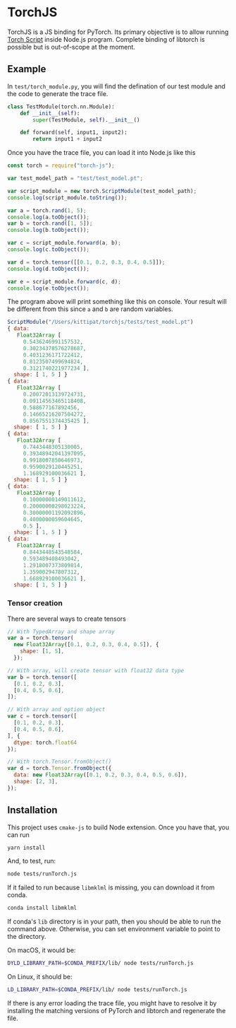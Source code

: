 # TorchJS

TorchJS is a JS binding for PyTorch. Its primary objective is to allow running [Torch Script](https://pytorch.org/docs/master/jit.html) inside Node.js program. Complete binding of libtorch is possible but is out-of-scope at the moment.

## Example

In `test/torch_module.py`, you will find the defination of our test module and the code to generate the trace file.

```python
class TestModule(torch.nn.Module):
    def __init__(self):
        super(TestModule, self).__init__()

    def forward(self, input1, input2):
        return input1 + input2
```

Once you have the trace file, you can load it into Node.js like this

```javascript
const torch = require("torch-js");

var test_model_path = "test/test_model.pt";

var script_module = new torch.ScriptModule(test_model_path);
console.log(script_module.toString());

var a = torch.rand(1, 5);
console.log(a.toObject());
var b = torch.rand([1, 5]);
console.log(b.toObject());

var c = script_module.forward(a, b);
console.log(c.toObject());

var d = torch.tensor([[0.1, 0.2, 0.3, 0.4, 0.5]]);
console.log(d.toObject());

var e = script_module.forward(c, d);
console.log(e.toObject());
```

The program above will print something like this on console. Your result will be different from this since `a` and `b` are random variables.

```javascript
ScriptModule("/Users/kittipat/torchjs/tests/test_model.pt")
{ data:
   Float32Array [
     0.5436246991157532,
     0.30234378576278687,
     0.4031236171722412,
     0.8123507499694824,
     0.3121740221977234 ],
  shape: [ 1, 5 ] }
{ data:
   Float32Array [
     0.20072013139724731,
     0.09114563465118408,
     0.588677167892456,
     0.14665216207504272,
     0.8567551374435425 ],
  shape: [ 1, 5 ] }
{ data:
   Float32Array [
     0.7443448305130005,
     0.39348942041397095,
     0.9918007850646973,
     0.9590029120445251,
     1.168929100036621 ],
  shape: [ 1, 5 ] }
{ data:
   Float32Array [
     0.10000000149011612,
     0.20000000298023224,
     0.30000001192092896,
     0.4000000059604645,
     0.5 ],
  shape: [ 1, 5 ] }
{ data:
   Float32Array [
     0.8443448543548584,
     0.593489408493042,
     1.2918007373809814,
     1.359002947807312,
     1.668929100036621 ],
  shape: [ 1, 5 ] }
```

### Tensor creation

There are several ways to create tensors

```javascript
// With TypedArray and shape array
var a = torch.tensor(
  new Float32Array([0.1, 0.2, 0.3, 0.4, 0.5]), {
    shape: [1, 5],
  });

// With array, will create tensor with float32 data type
var b = torch.tensor([
  [0.1, 0.2, 0.3],
  [0.4, 0.5, 0.6],
]);

// With array and option object
var c = torch.tensor([
  [0.1, 0.2, 0.3],
  [0.4, 0.5, 0.6],
], {
  dtype: torch.float64
});

// With torch.Tensor.fromObject()
var d = torch.Tensor.fromObject({
  data: new Float32Array([0.1, 0.2, 0.3, 0.4, 0.5, 0.6]),
  shape: [2, 3],
});
```

## Installation

This project uses `cmake-js` to build Node extension. Once you have that, you can run

```bash
yarn install
```

And, to test, run:

```bash
node tests/runTorch.js
```

If it failed to run because `libmklml` is missing, you can download it from conda.

```bash
conda install libmklml
```

If conda's `lib` directory is in your path, then you should be able to run the command above. Otherwise, you can set environment variable to point to the directory.

On macOS, it would be:

```bash
DYLD_LIBRARY_PATH=$CONDA_PREFIX/lib/ node tests/runTorch.js
```

On Linux, it should be:

```bash
LD_LIBRARY_PATH=$CONDA_PREFIX/lib/ node tests/runTorch.js
```

If there is any error loading the trace file, you might have to resolve it by installing the matching versions of PyTorch and libtorch and regenerate the file.
